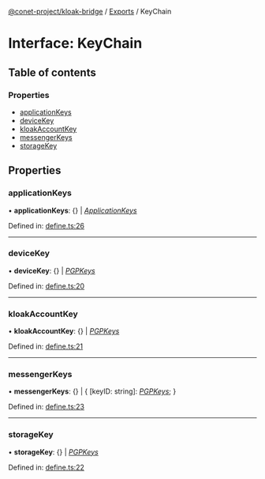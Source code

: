 [@conet-project/kloak-bridge](../README.md) / [Exports](../modules.md) / KeyChain

# Interface: KeyChain

## Table of contents

### Properties

- [applicationKeys](keychain.md#applicationkeys)
- [deviceKey](keychain.md#devicekey)
- [kloakAccountKey](keychain.md#kloakaccountkey)
- [messengerKeys](keychain.md#messengerkeys)
- [storageKey](keychain.md#storagekey)

## Properties

### applicationKeys

• **applicationKeys**: {} \| [*ApplicationKeys*](applicationkeys.md)

Defined in: [define.ts:26](https://github.com/CoNET-project/kloak-bridge/blob/24232a1/src/define.ts#L26)

___

### deviceKey

• **deviceKey**: {} \| [*PGPKeys*](pgpkeys.md)

Defined in: [define.ts:20](https://github.com/CoNET-project/kloak-bridge/blob/24232a1/src/define.ts#L20)

___

### kloakAccountKey

• **kloakAccountKey**: {} \| [*PGPKeys*](pgpkeys.md)

Defined in: [define.ts:21](https://github.com/CoNET-project/kloak-bridge/blob/24232a1/src/define.ts#L21)

___

### messengerKeys

• **messengerKeys**: {} \| { [keyID: string]: [*PGPKeys*](pgpkeys.md);  }

Defined in: [define.ts:23](https://github.com/CoNET-project/kloak-bridge/blob/24232a1/src/define.ts#L23)

___

### storageKey

• **storageKey**: {} \| [*PGPKeys*](pgpkeys.md)

Defined in: [define.ts:22](https://github.com/CoNET-project/kloak-bridge/blob/24232a1/src/define.ts#L22)
